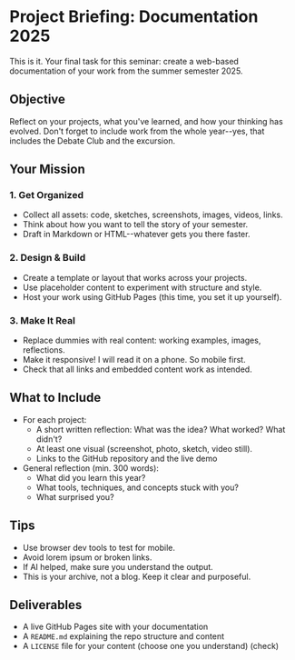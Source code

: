 # Project Briefing: Documentation 2025

This is it. Your final task for this seminar: create a web-based documentation of your work from the summer semester 2025.

## Objective

Reflect on your projects, what you've learned, and how your thinking has evolved. Don't forget to include work from the whole year--yes, that includes the Debate Club and the excursion.

## Your Mission

### 1. Get Organized

- Collect all assets: code, sketches, screenshots, images, videos, links.
- Think about how you want to tell the story of your semester.
- Draft in Markdown or HTML--whatever gets you there faster.

### 2. Design & Build

- Create a template or layout that works across your projects.
- Use placeholder content to experiment with structure and style.
- Host your work using GitHub Pages (this time, you set it up yourself).

### 3. Make It Real

- Replace dummies with real content: working examples, images, reflections.
- Make it responsive! I will read it on a phone. So mobile first.
- Check that all links and embedded content work as intended.

## What to Include

- For each project:
	- A short written reflection: What was the idea? What worked? What didn't?
	- At least one visual (screenshot, photo, sketch, video still).
	- Links to the GitHub repository and the live demo
- General reflection (min. 300 words):
	- What did you learn this year?
	- What tools, techniques, and concepts stuck with you?
	- What surprised you?

## Tips

- Use browser dev tools to test for mobile.
- Avoid lorem ipsum or broken links.
- If AI helped, make sure you understand the output.
- This is your archive, not a blog. Keep it clear and purposeful.

## Deliverables

- A live GitHub Pages site with your documentation
- A `README.md` explaining the repo structure and content
- A `LICENSE` file for your content (choose one you understand)
(check)